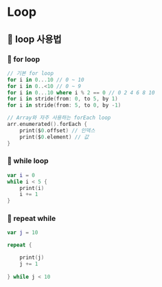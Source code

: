 # Loop

## 🍎 loop 사용법
### 📖 for loop
```swift
// 기본 for loop 
for i in 0...10 // 0 ~ 10
for i in 0..<10 // 0 ~ 9
for i in 0...10 where i % 2 == 0 // 0 2 4 6 8 10
for i in stride(from: 0, to 5, by 1)
for i in stride(from: 5, to 0, by -1)

// Array와 자주 사용하는 forEach loop
arr.enumerated().forEach {
    print($0.offset) // 인덱스
    print($0.element) // 값
}
```

### 📖 while loop
```swift
var i = 0
while i < 5 {
    print(i)
    i += 1
}
```

### 📖 repeat while
```swift
var j = 10

repeat {

    print(j)
    j += 1
    
} while j < 10
```

